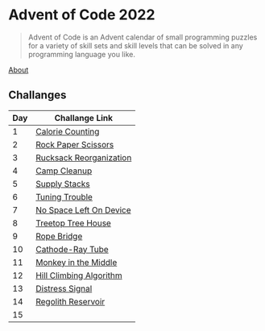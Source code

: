 # Advent of Code 2022

> Advent of Code is an Advent calendar of small programming puzzles for a variety of skill sets and skill levels that can be solved in any programming language you like.

[About](https://adventofcode.com/2022/about)

## Challanges

| Day | Challange Link                                                  |
| --- | --------------------------------------------------------------- |
| 1   | [Calorie Counting](https://adventofcode.com/2022/day/1)         |
| 2   | [Rock Paper Scissors](https://adventofcode.com/2022/day/2)      |
| 3   | [Rucksack Reorganization](https://adventofcode.com/2022/day/3)  |
| 4   | [Camp Cleanup](https://adventofcode.com/2022/day/4)             |
| 5   | [Supply Stacks](https://adventofcode.com/2022/day/5)            |
| 6   | [Tuning Trouble](https://adventofcode.com/2022/day/6)           |
| 7   | [No Space Left On Device](https://adventofcode.com/2022/day/7)  |
| 8   | [Treetop Tree House](https://adventofcode.com/2022/day/8)       |
| 9   | [Rope Bridge](https://adventofcode.com/2022/day/9)              |
| 10  | [Cathode-Ray Tube](https://adventofcode.com/2022/day/10)        |
| 11  | [Monkey in the Middle](https://adventofcode.com/2022/day/11)    |
| 12  | [Hill Climbing Algorithm](https://adventofcode.com/2022/day/12) |
| 13  | [Distress Signal](https://adventofcode.com/2022/day/13)         |
| 14  | [Regolith Reservoir](https://adventofcode.com/2022/day/14)      |
| 15  | []()                                                            |
